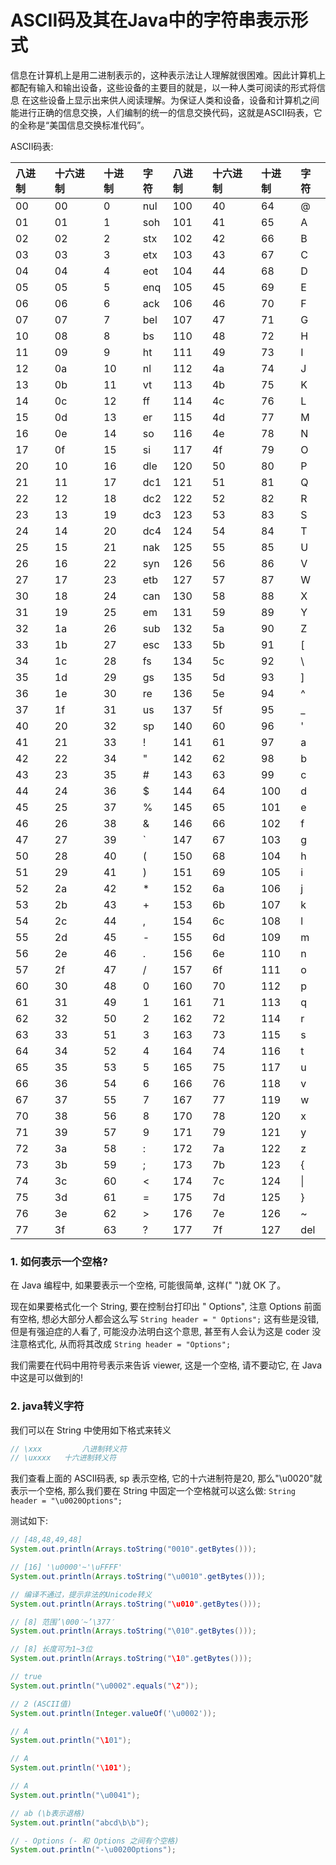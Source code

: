 # ASCII码及其在Java中的字符串表示形式

信息在计算机上是用二进制表示的，这种表示法让人理解就很困难。因此计算机上都配有输入和输出设备，这些设备的主要目的就是，以一种人类可阅读的形式将信息 在这些设备上显示出来供人阅读理解。为保证人类和设备，设备和计算机之间能进行正确的信息交换，人们编制的统一的信息交换代码，这就是ASCII码表，它的全称是“美国信息交换标准代码”。

ASCII码表:

| 八进制 | 十六进制 | 十进制 | 字符 | 八进制 | 十六进制 | 十进制 | 字符 |
| :----- | :------- | :----- | :--- | :----- | :------- | :----- | :--- |
| 00     | 00       | 0      | nul  | 100    | 40       | 64     | @    |
| 01     | 01       | 1      | soh  | 101    | 41       | 65     | A    |
| 02     | 02       | 2      | stx  | 102    | 42       | 66     | B    |
| 03     | 03       | 3      | etx  | 103    | 43       | 67     | C    |
| 04     | 04       | 4      | eot  | 104    | 44       | 68     | D    |
| 05     | 05       | 5      | enq  | 105    | 45       | 69     | E    |
| 06     | 06       | 6      | ack  | 106    | 46       | 70     | F    |
| 07     | 07       | 7      | bel  | 107    | 47       | 71     | G    |
| 10     | 08       | 8      | bs   | 110    | 48       | 72     | H    |
| 11     | 09       | 9      | ht   | 111    | 49       | 73     | I    |
| 12     | 0a       | 10     | nl   | 112    | 4a       | 74     | J    |
| 13     | 0b       | 11     | vt   | 113    | 4b       | 75     | K    |
| 14     | 0c       | 12     | ff   | 114    | 4c       | 76     | L    |
| 15     | 0d       | 13     | er   | 115    | 4d       | 77     | M    |
| 16     | 0e       | 14     | so   | 116    | 4e       | 78     | N    |
| 17     | 0f       | 15     | si   | 117    | 4f       | 79     | O    |
| 20     | 10       | 16     | dle  | 120    | 50       | 80     | P    |
| 21     | 11       | 17     | dc1  | 121    | 51       | 81     | Q    |
| 22     | 12       | 18     | dc2  | 122    | 52       | 82     | R    |
| 23     | 13       | 19     | dc3  | 123    | 53       | 83     | S    |
| 24     | 14       | 20     | dc4  | 124    | 54       | 84     | T    |
| 25     | 15       | 21     | nak  | 125    | 55       | 85     | U    |
| 26     | 16       | 22     | syn  | 126    | 56       | 86     | V    |
| 27     | 17       | 23     | etb  | 127    | 57       | 87     | W    |
| 30     | 18       | 24     | can  | 130    | 58       | 88     | X    |
| 31     | 19       | 25     | em   | 131    | 59       | 89     | Y    |
| 32     | 1a       | 26     | sub  | 132    | 5a       | 90     | Z    |
| 33     | 1b       | 27     | esc  | 133    | 5b       | 91     | [    |
| 34     | 1c       | 28     | fs   | 134    | 5c       | 92     | \    |
| 35     | 1d       | 29     | gs   | 135    | 5d       | 93     | ]    |
| 36     | 1e       | 30     | re   | 136    | 5e       | 94     | ^    |
| 37     | 1f       | 31     | us   | 137    | 5f       | 95     | _    |
| 40     | 20       | 32     | sp   | 140    | 60       | 96     | '    |
| 41     | 21       | 33     | !    | 141    | 61       | 97     | a    |
| 42     | 22       | 34     | "    | 142    | 62       | 98     | b    |
| 43     | 23       | 35     | #    | 143    | 63       | 99     | c    |
| 44     | 24       | 36     | $    | 144    | 64       | 100    | d    |
| 45     | 25       | 37     | %    | 145    | 65       | 101    | e    |
| 46     | 26       | 38     | &    | 146    | 66       | 102    | f    |
| 47     | 27       | 39     | `    | 147    | 67       | 103    | g    |
| 50     | 28       | 40     | (    | 150    | 68       | 104    | h    |
| 51     | 29       | 41     | )    | 151    | 69       | 105    | i    |
| 52     | 2a       | 42     | *    | 152    | 6a       | 106    | j    |
| 53     | 2b       | 43     | +    | 153    | 6b       | 107    | k    |
| 54     | 2c       | 44     | ,    | 154    | 6c       | 108    | l    |
| 55     | 2d       | 45     | -    | 155    | 6d       | 109    | m    |
| 56     | 2e       | 46     | .    | 156    | 6e       | 110    | n    |
| 57     | 2f       | 47     | /    | 157    | 6f       | 111    | o    |
| 60     | 30       | 48     | 0    | 160    | 70       | 112    | p    |
| 61     | 31       | 49     | 1    | 161    | 71       | 113    | q    |
| 62     | 32       | 50     | 2    | 162    | 72       | 114    | r    |
| 63     | 33       | 51     | 3    | 163    | 73       | 115    | s    |
| 64     | 34       | 52     | 4    | 164    | 74       | 116    | t    |
| 65     | 35       | 53     | 5    | 165    | 75       | 117    | u    |
| 66     | 36       | 54     | 6    | 166    | 76       | 118    | v    |
| 67     | 37       | 55     | 7    | 167    | 77       | 119    | w    |
| 70     | 38       | 56     | 8    | 170    | 78       | 120    | x    |
| 71     | 39       | 57     | 9    | 171    | 79       | 121    | y    |
| 72     | 3a       | 58     | :    | 172    | 7a       | 122    | z    |
| 73     | 3b       | 59     | ;    | 173    | 7b       | 123    | {    |
| 74     | 3c       | 60     | <    | 174    | 7c       | 124    | \|   |
| 75     | 3d       | 61     | =    | 175    | 7d       | 125    | }    |
| 76     | 3e       | 62     | >    | 176    | 7e       | 126    | ~    |
| 77     | 3f       | 63     | ?    | 177    | 7f       | 127    | del  |

### 1. 如何表示一个空格?

在 Java 编程中, 如果要表示一个空格, 可能很简单, 这样(" ")就 OK 了。

现在如果要格式化一个 String, 要在控制台打印出 " Options", 注意 Options 前面有空格, 想必大部分人都会这么写 `String header = " Options";` 这有些是没错, 但是有强迫症的人看了, 可能没办法明白这个意思, 甚至有人会认为这是 coder 没注意格式化, 从而将其改成 `String header = "Options";` 

我们需要在代码中用符号表示来告诉 viewer, 这是一个空格, 请不要动它, 在 Java 中这是可以做到的!

### 2. java转义字符

我们可以在 String 中使用如下格式来转义

```java
// \xxx 		八进制转义符
// \uxxxx 	十六进制转义符
```

我们查看上面的 ASCII码表,  sp 表示空格, 它的十六进制符是20, 那么"\u0020"就表示一个空格, 那么我们要在 String 中固定一个空格就可以这么做: `String header = "\u0020Options";`

测试如下:

```java
// [48,48,49,48]
System.out.println(Arrays.toString("0010".getBytes()));   

// [16] '\u0000'~'\uFFFF'
System.out.println(Arrays.toString("\u0010".getBytes()));   

// 编译不通过，提示非法的Unicode转义
System.out.println(Arrays.toString("\u010".getBytes()));  

// [8] 范围’\000′~’\377′
System.out.println(Arrays.toString("\010".getBytes()));   

// [8] 长度可为1~3位
System.out.println(Arrays.toString("\10".getBytes()));   

// true
System.out.println("\u0002".equals("\2"));

// 2 (ASCII值)
System.out.println(Integer.valueOf('\u0002')); 

// A
System.out.println("\101"); 

// A
System.out.println('\101');   

// A
System.out.println("\u0041");   

// ab (\b表示退格)
System.out.println("abcd\b\b"); 

// - Options (- 和 Options 之间有个空格)
System.out.println("-\u0020Options"); 
```

